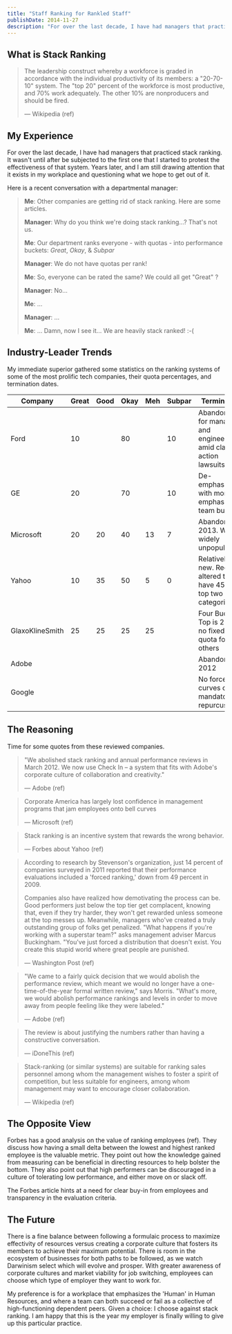 ```yaml
---
title: "Staff Ranking for Rankled Staff"
publishDate: 2014-11-27
description: "For over the last decade, I have had managers that practiced stack ranking. It wasn't until after be subjected to the first one that I started to protest the effectiveness of that system..."
---
```


## What is Stack Ranking

> The leadership construct whereby a workforce is graded in accordance with the individual productivity of its members: a "20-70-10" system. The "top 20" percent of the workforce is most productive, and 70% work adequately. The other 10% are nonproducers and should be fired.
> 
> — Wikipedia (ref)

## My Experience

For over the last decade, I have had managers that practiced stack ranking. It wasn't until after be subjected to the first one that I started to protest the effectiveness of that system. Years later, and I am still drawing attention that it exists in my workplace and questioning what we hope to get out of it.

Here is a recent conversation with a departmental manager:

> **Me**: Other companies are getting rid of stack ranking. Here are some articles.
> 
> **Manager**: Why do you think we're doing stack ranking…? That's not us.
> 
> **Me**: Our department ranks everyone - with quotas - into performance buckets: *Great*, *Okay*, & *Subpar*
> 
> **Manager**: We do not have quotas per rank!
> 
> **Me**: So, everyone can be rated the same? We could all get "Great" ?
> 
> **Manager**: No…
> 
> **Me**: …
> 
> **Manager**: …
> 
> **Me**: … Damn, now I see it… We are heavily stack ranked! :-(

## Industry-Leader Trends

My immediate superior gathered some statistics on the ranking systems of some of the most prolific tech companies, their quota percentages, and termination dates.

| Company | Great | Good | Okay | Meh | Subpar | Termination |
|---------|-------|------|------|-----|--------|-------------|
| Ford | 10 | | 80 | | 10 | Abandoned for managers and engineers amid class action lawsuits |
| GE | 20 | | 70 | | 10 | De-emphasized with more emphasis on team building |
| Microsoft | 20 | 20 | 40 | 13 | 7 | Abandoned in 2013. Was widely unpopular |
| Yahoo | 10 | 35 | 50 | 5 | 0 | Relatively new. Recently altered to have 45% in top two categories |
| GlaxoKlineSmith | 25 | 25 | 25 | 25 | | Four Buckets: Top is 25%, no fixed quota for others |
| Adobe | | | | | | Abandoned in 2012 |
| Google | | | | | | No forced curves or mandatory repurcussions |

## The Reasoning

Time for some quotes from these reviewed companies.

> "We abolished stack ranking and annual performance reviews in March 2012. We now use Check In – a system that fits with Adobe's corporate culture of collaboration and creativity."
> 
> — Adobe (ref)

> Corporate America has largely lost confidence in management programs that jam employees onto bell curves
> 
> — Microsoft (ref)

> Stack ranking is an incentive system that rewards the wrong behavior.
> 
> — Forbes about Yahoo (ref)

> According to research by Stevenson's organization, just 14 percent of companies surveyed in 2011 reported that their performance evaluations included a 'forced ranking,' down from 49 percent in 2009.
> 
> Companies also have realized how demotivating the process can be. Good performers just below the top tier get complacent, knowing that, even if they try harder, they won't get rewarded unless someone at the top messes up. Meanwhile, managers who've created a truly outstanding group of folks get penalized. "What happens if you're working with a superstar team?" asks management adviser Marcus Buckingham. "You've just forced a distribution that doesn't exist. You create this stupid world where great people are punished.
> 
> — Washington Post (ref)

> "We came to a fairly quick decision that we would abolish the performance review, which meant we would no longer have a one-time-of-the-year formal written review," says Morris. "What's more, we would abolish performance rankings and levels in order to move away from people feeling like they were labeled."
> 
> — Adobe (ref)

> The review is about justifying the numbers rather than having a constructive conversation.
> 
> — iDoneThis (ref)

> Stack-ranking (or similar systems) are suitable for ranking sales personnel among whom the management wishes to foster a spirit of competition, but less suitable for engineers, among whom management may want to encourage closer collaboration.
> 
> — Wikipedia (ref)

## The Opposite View

Forbes has a good analysis on the value of ranking employees (ref). They discuss how having a small delta between the lowest and highest ranked employee is the valuable metric. They point out how the knowledge gained from measuring can be beneficial in directing resources to help bolster the bottom. They also point out that high performers can be discouraged in a culture of tolerating low performance, and either move on or slack off.

The Forbes article hints at a need for clear buy-in from employees and transparency in the evaluation criteria.

## The Future

There is a fine balance between following a formulaic process to maximize effectivity of resources versus creating a corporate culture that fosters its members to achieve their maximum potential. There is room in the ecosystem of businesses for both paths to be followed, as we watch Darwinism select which will evolve and prosper. With greater awareness of corporate cultures and market viability for job switching, employees can choose which type of employer they want to work for.

My preference is for a workplace that emphasizes the 'Human' in Human Resources, and where a team can both succeed or fail as a collective of high-functioning dependent peers. Given a choice: I choose against stack ranking. I am happy that this is the year my employer is finally willing to give up this particular practice.
